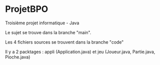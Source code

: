 # ProjetBPO
Troisième projet informatique - Java

Le sujet se trouve dans la branche "main".

Les 4 fichiers sources se trouvent dans la branche "code"

Il y a 2 packtages : appli (Application.java) et jeu (Joueur.java, Partie.java, Pioche.java)

